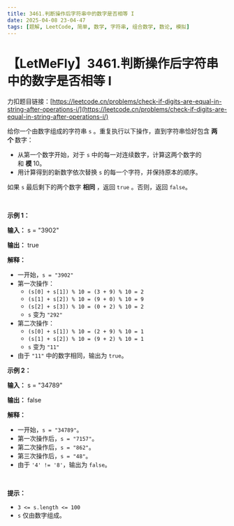 ```yaml
---
title: 3461.判断操作后字符串中的数字是否相等 I
date: 2025-04-08 23-04-47
tags: [题解, LeetCode, 简单, 数学, 字符串, 组合数学, 数论, 模拟]
---
```


# 【LetMeFly】3461.判断操作后字符串中的数字是否相等 I

力扣题目链接：[https://leetcode.cn/problems/check-if-digits-are-equal-in-string-after-operations-i/](https://leetcode.cn/problems/check-if-digits-are-equal-in-string-after-operations-i/)

<p>给你一个由数字组成的字符串 <code>s</code>&nbsp;。重复执行以下操作，直到字符串恰好包含&nbsp;<strong>两个&nbsp;</strong>数字：</p>

<ul>
	<li>从第一个数字开始，对于 <code>s</code> 中的每一对连续数字，计算这两个数字的和&nbsp;<strong>模&nbsp;</strong>10。</li>
	<li>用计算得到的新数字依次替换 <code>s</code>&nbsp;的每一个字符，并保持原本的顺序。</li>
</ul>

<p>如果 <code>s</code>&nbsp;最后剩下的两个数字 <strong>相同</strong> ，返回 <code>true</code>&nbsp;。否则，返回 <code>false</code>。</p>

<p>&nbsp;</p>

<p><strong class="example">示例 1：</strong></p>

<div class="example-block">
<p><strong>输入：</strong> <span class="example-io">s = "3902"</span></p>

<p><strong>输出：</strong> <span class="example-io">true</span></p>

<p><strong>解释：</strong></p>

<ul>
	<li>一开始，<code>s = "3902"</code></li>
	<li>第一次操作：
	<ul>
		<li><code>(s[0] + s[1]) % 10 = (3 + 9) % 10 = 2</code></li>
		<li><code>(s[1] + s[2]) % 10 = (9 + 0) % 10 = 9</code></li>
		<li><code>(s[2] + s[3]) % 10 = (0 + 2) % 10 = 2</code></li>
		<li><code>s</code> 变为 <code>"292"</code></li>
	</ul>
	</li>
	<li>第二次操作：
	<ul>
		<li><code>(s[0] + s[1]) % 10 = (2 + 9) % 10 = 1</code></li>
		<li><code>(s[1] + s[2]) % 10 = (9 + 2) % 10 = 1</code></li>
		<li><code>s</code> 变为 <code>"11"</code></li>
	</ul>
	</li>
	<li>由于 <code>"11"</code> 中的数字相同，输出为 <code>true</code>。</li>
</ul>
</div>

<p><strong class="example">示例 2：</strong></p>

<div class="example-block">
<p><strong>输入：</strong> <span class="example-io">s = "34789"</span></p>

<p><strong>输出：</strong> <span class="example-io">false</span></p>

<p><strong>解释：</strong></p>

<ul>
	<li>一开始，<code>s = "34789"</code>。</li>
	<li>第一次操作后，<code>s = "7157"</code>。</li>
	<li>第二次操作后，<code>s = "862"</code>。</li>
	<li>第三次操作后，<code>s = "48"</code>。</li>
	<li>由于 <code>'4' != '8'</code>，输出为 <code>false</code>。</li>
</ul>

<p>&nbsp;</p>
</div>

<p><strong>提示：</strong></p>

<ul>
	<li><code>3 &lt;= s.length &lt;= 100</code></li>
	<li><code>s</code> 仅由数字组成。</li>
</ul>


    